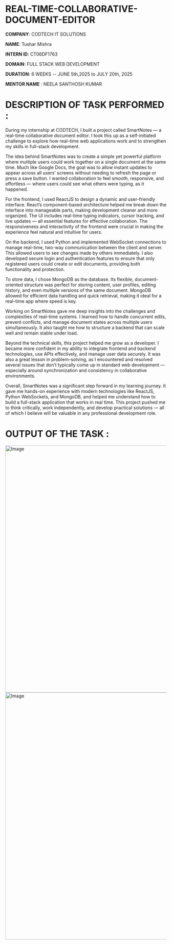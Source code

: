 # REAL-TIME-COLLABORATIVE-DOCUMENT-EDITOR

**COMPANY**: CODTECH IT SOLUTIONS

**NAME**: Tushar Mishra

**INTERN ID**: CT06DF1763

**DOMAIN**: FULL STACK WEB DEVELOPMENT

**DURATION**: 6 WEEKS -- JUNE 5th,2025 to JULY 20th, 2025

**MENTOR NAME** : NEELA SANTHOSH KUMAR

# DESCRIPTION OF TASK PERFORMED :
During my internship at CODTECH, I built a project called SmartNotes — a real-time collaborative document editor. I took this up as a self-initiated challenge to explore how real-time web applications work and to strengthen my skills in full-stack development.

The idea behind SmartNotes was to create a simple yet powerful platform where multiple users could work together on a single document at the same time. Much like Google Docs, the goal was to allow instant updates to appear across all users’ screens without needing to refresh the page or press a save button. I wanted collaboration to feel smooth, responsive, and effortless — where users could see what others were typing, as it happened.

For the frontend, I used ReactJS to design a dynamic and user-friendly interface. React’s component-based architecture helped me break down the interface into manageable parts, making development cleaner and more organized. The UI includes real-time typing indicators, cursor tracking, and live updates — all essential features for effective collaboration. The responsiveness and interactivity of the frontend were crucial in making the experience feel natural and intuitive for users.

On the backend, I used Python and implemented WebSocket connections to manage real-time, two-way communication between the client and server. This allowed users to see changes made by others immediately. I also developed secure login and authentication features to ensure that only registered users could create or edit documents, providing both functionality and protection.

To store data, I chose MongoDB as the database. Its flexible, document-oriented structure was perfect for storing content, user profiles, editing history, and even multiple versions of the same document. MongoDB allowed for efficient data handling and quick retrieval, making it ideal for a real-time app where speed is key.

Working on SmartNotes gave me deep insights into the challenges and complexities of real-time systems. I learned how to handle concurrent edits, prevent conflicts, and manage document states across multiple users simultaneously. It also taught me how to structure a backend that can scale well and remain stable under load.

Beyond the technical skills, this project helped me grow as a developer. I became more confident in my ability to integrate frontend and backend technologies, use APIs effectively, and manage user data securely. It was also a great lesson in problem-solving, as I encountered and resolved several issues that don’t typically come up in standard web development — especially around synchronization and consistency in collaborative environments.

Overall, SmartNotes was a significant step forward in my learning journey. It gave me hands-on experience with modern technologies like ReactJS, Python WebSockets, and MongoDB, and helped me understand how to build a full-stack application that works in real time. This project pushed me to think critically, work independently, and develop practical solutions — all of which I believe will be valuable in any professional development role.

# OUTPUT OF THE TASK :
<img width="1366" height="768" alt="Image" src="https://github.com/user-attachments/assets/31718201-5d85-4bf5-9517-9f0f3538f46c" />

<img width="1366" height="768" alt="Image" src="https://github.com/user-attachments/assets/a69a8114-f900-4ec8-b067-be368619ef95" />
